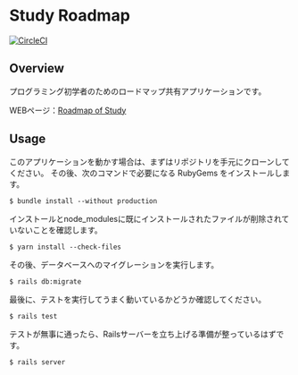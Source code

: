 Study Roadmap
====

[![CircleCI](https://circleci.com/gh/amatsukixgithub/study_roadmap/tree/master.svg?style=svg)](https://circleci.com/gh/amatsukixgithub/study_roadmap/tree/master)

## Overview

プログラミング初学者のためのロードマップ共有アプリケーションです。

WEBページ：[Roadmap of Study](https://study-roadmap.herokuapp.com/about)

## Usage

このアプリケーションを動かす場合は、まずはリポジトリを手元にクローンしてください。
その後、次のコマンドで必要になる RubyGems をインストールします。

```
$ bundle install --without production
```

インストールとnode_modulesに既にインストールされたファイルが削除されていないことを確認します。

```
$ yarn install --check-files
```

その後、データベースへのマイグレーションを実行します。

```
$ rails db:migrate
```

最後に、テストを実行してうまく動いているかどうか確認してください。

```
$ rails test
```

テストが無事に通ったら、Railsサーバーを立ち上げる準備が整っているはずです。

```
$ rails server
```